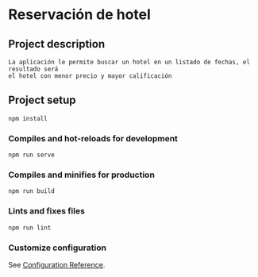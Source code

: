 # Reservación de hotel

## Project description
```
La aplicación le permite buscar un hotel en un listado de fechas, el resultado será
el hotel con menor precio y mayor calificación
```

## Project setup
```
npm install
```

### Compiles and hot-reloads for development
```
npm run serve
```

### Compiles and minifies for production
```
npm run build
```

### Lints and fixes files
```
npm run lint
```

### Customize configuration
See [Configuration Reference](https://cli.vuejs.org/config/).

